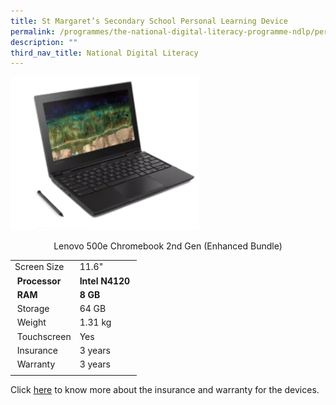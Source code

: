 ```yaml
---
title: St Margaret’s Secondary School Personal Learning Device
permalink: /programmes/the-national-digital-literacy-programme-ndlp/personal-learning-device/
description: ""
third_nav_title: National Digital Literacy
---
```

<img src="/images/Lenova%20500e.png" style="width:60%"/>

<p align="center">Lenovo 500e Chromebook 2nd Gen (Enhanced Bundle)</p>

| | |
| --- | --- |
| Screen Size | 11.6" |
|  **Processor** | **Intel N4120**  |
|  **RAM** | **8 GB**  |
|  Storage | 64 GB  |
|  Weight | 1.31 kg  |
|  Touchscreen | Yes  |
|  Insurance | 3 years  |
|  Warranty | 3 years  |
| | |
  
Click [here](/files/Device%20Insurance%20Warranty%20and%20Support%20Information%20cao%2029062022.pdf) to know more about the insurance and warranty for the devices.